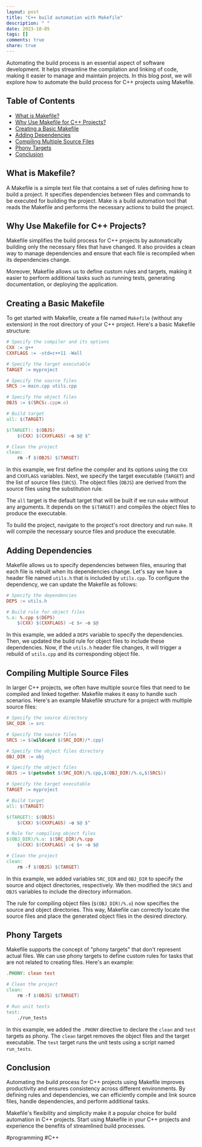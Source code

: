 ```yaml
---
layout: post
title: "C++ build automation with Makefile"
description: " "
date: 2023-10-05
tags: []
comments: true
share: true
---
```


Automating the build process is an essential aspect of software development. It helps streamline the compilation and linking of code, making it easier to manage and maintain projects. In this blog post, we will explore how to automate the build process for C++ projects using Makefile.

## Table of Contents
- [What is Makefile?](#what-is-makefile)
- [Why Use Makefile for C++ Projects?](#why-use-makefile-for-c-projects)
- [Creating a Basic Makefile](#creating-a-basic-makefile)
- [Adding Dependencies](#adding-dependencies)
- [Compiling Multiple Source Files](#compiling-multiple-source-files)
- [Phony Targets](#phony-targets)
- [Conclusion](#conclusion)

## What is Makefile?

A Makefile is a simple text file that contains a set of rules defining how to build a project. It specifies dependencies between files and commands to be executed for building the project. Make is a build automation tool that reads the Makefile and performs the necessary actions to build the project.

## Why Use Makefile for C++ Projects?

Makefile simplifies the build process for C++ projects by automatically building only the necessary files that have changed. It also provides a clean way to manage dependencies and ensure that each file is recompiled when its dependencies change.

Moreover, Makefile allows us to define custom rules and targets, making it easier to perform additional tasks such as running tests, generating documentation, or deploying the application.

## Creating a Basic Makefile

To get started with Makefile, create a file named `Makefile` (without any extension) in the root directory of your C++ project. Here's a basic Makefile structure:

```makefile
# Specify the compiler and its options
CXX := g++
CXXFLAGS := -std=c++11 -Wall

# Specify the target executable
TARGET := myproject

# Specify the source files
SRCS := main.cpp utils.cpp

# Specify the object files
OBJS := $(SRCS:.cpp=.o)

# Build target
all: $(TARGET)

$(TARGET): $(OBJS)
	$(CXX) $(CXXFLAGS) -o $@ $^

# Clean the project
clean:
	rm -f $(OBJS) $(TARGET)
```

In this example, we first define the compiler and its options using the `CXX` and `CXXFLAGS` variables. Next, we specify the target executable (`TARGET`) and the list of source files (`SRCS`). The object files (`OBJS`) are derived from the source files using the substitution rule.

The `all` target is the default target that will be built if we run `make` without any arguments. It depends on the `$(TARGET)` and compiles the object files to produce the executable.

To build the project, navigate to the project's root directory and run `make`. It will compile the necessary source files and produce the executable.

## Adding Dependencies

Makefile allows us to specify dependencies between files, ensuring that each file is rebuilt when its dependencies change. Let's say we have a header file named `utils.h` that is included by `utils.cpp`. To configure the dependency, we can update the Makefile as follows:

```makefile
# Specify the dependencies
DEPS := utils.h

# Build rule for object files
%.o: %.cpp $(DEPS)
	$(CXX) $(CXXFLAGS) -c $< -o $@
```

In this example, we added a `DEPS` variable to specify the dependencies. Then, we updated the build rule for object files to include these dependencies. Now, if the `utils.h` header file changes, it will trigger a rebuild of `utils.cpp` and its corresponding object file.

## Compiling Multiple Source Files

In larger C++ projects, we often have multiple source files that need to be compiled and linked together. Makefile makes it easy to handle such scenarios. Here's an example Makefile structure for a project with multiple source files:

```makefile
# Specify the source directory
SRC_DIR := src

# Specify the source files
SRCS := $(wildcard $(SRC_DIR)/*.cpp)

# Specify the object files directory
OBJ_DIR := obj

# Specify the object files
OBJS := $(patsubst $(SRC_DIR)/%.cpp,$(OBJ_DIR)/%.o,$(SRCS))

# Specify the target executable
TARGET := myproject

# Build target
all: $(TARGET)

$(TARGET): $(OBJS)
	$(CXX) $(CXXFLAGS) -o $@ $^

# Rule for compiling object files
$(OBJ_DIR)/%.o: $(SRC_DIR)/%.cpp
	$(CXX) $(CXXFLAGS) -c $< -o $@

# Clean the project
clean:
	rm -f $(OBJS) $(TARGET)
```

In this example, we added variables `SRC_DIR` and `OBJ_DIR` to specify the source and object directories, respectively. We then modified the `SRCS` and `OBJS` variables to include the directory information.

The rule for compiling object files (`$(OBJ_DIR)/%.o`) now specifies the source and object directories. This way, Makefile can correctly locate the source files and place the generated object files in the desired directory.

## Phony Targets

Makefile supports the concept of "phony targets" that don't represent actual files. We can use phony targets to define custom rules for tasks that are not related to creating files. Here's an example:

```makefile
.PHONY: clean test

# Clean the project
clean:
	rm -f $(OBJS) $(TARGET)

# Run unit tests
test:
	./run_tests
```

In this example, we added the `.PHONY` directive to declare the `clean` and `test` targets as phony. The `clean` target removes the object files and the target executable. The `test` target runs the unit tests using a script named `run_tests`.

## Conclusion

Automating the build process for C++ projects using Makefile improves productivity and ensures consistency across different environments. By defining rules and dependencies, we can efficiently compile and link source files, handle dependencies, and perform additional tasks.

Makefile's flexibility and simplicity make it a popular choice for build automation in C++ projects. Start using Makefile in your C++ projects and experience the benefits of streamlined build processes.

#programming #C++